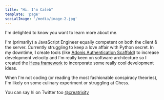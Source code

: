 ```yaml
---
title: "Hi. I'm Caleb"
template: 'page'
socialImage: '/media/image-2.jpg'
---
```


I'm delighted to know you want to learn more about me.

I'm (primarily) a JavaScript Engineer equally competent on both the client & the server. Currently struggling to keep a love affair with Python secret. In my downtime, I create tools (like [Adonis Authentication Scaffold](https://github.com/creatrixity/adonis-auth-scaffold)) to increase development velocity and I'm really keen on software architecture so I created the [Hexa framework](https://github.com/creatrixity/adonis-hexa) to incorporate some really cool development ideas.

When I'm not coding (or reading the most fashionable conspiracy theories), I'm likely on some culinary experiment or struggling at Chess.

You can say hi on Twitter too [@creatrixity](https://twitter.com/@creatrixity)
